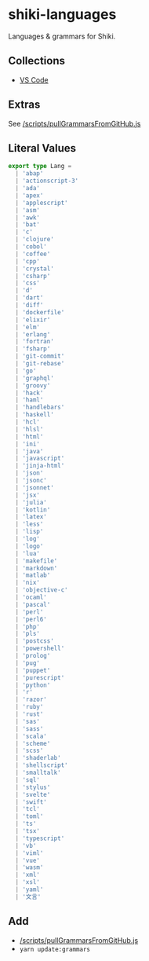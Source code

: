 # shiki-languages

Languages & grammars for Shiki.

## Collections

- [VS Code](https://github.com/microsoft/vscode)

## Extras

See [/scripts/pullGrammarsFromGitHub.js](/scripts/pullGrammarsFromGitHub.js)

## Literal Values

```ts
export type Lang =
  | 'abap'
  | 'actionscript-3'
  | 'ada'
  | 'apex'
  | 'applescript'
  | 'asm'
  | 'awk'
  | 'bat'
  | 'c'
  | 'clojure'
  | 'cobol'
  | 'coffee'
  | 'cpp'
  | 'crystal'
  | 'csharp'
  | 'css'
  | 'd'
  | 'dart'
  | 'diff'
  | 'dockerfile'
  | 'elixir'
  | 'elm'
  | 'erlang'
  | 'fortran'
  | 'fsharp'
  | 'git-commit'
  | 'git-rebase'
  | 'go'
  | 'graphql'
  | 'groovy'
  | 'hack'
  | 'haml'
  | 'handlebars'
  | 'haskell'
  | 'hcl'
  | 'hlsl'
  | 'html'
  | 'ini'
  | 'java'
  | 'javascript'
  | 'jinja-html'
  | 'json'
  | 'jsonc'
  | 'jsonnet'
  | 'jsx'
  | 'julia'
  | 'kotlin'
  | 'latex'
  | 'less'
  | 'lisp'
  | 'log'
  | 'logo'
  | 'lua'
  | 'makefile'
  | 'markdown'
  | 'matlab'
  | 'nix'
  | 'objective-c'
  | 'ocaml'
  | 'pascal'
  | 'perl'
  | 'perl6'
  | 'php'
  | 'pls'
  | 'postcss'
  | 'powershell'
  | 'prolog'
  | 'pug'
  | 'puppet'
  | 'purescript'
  | 'python'
  | 'r'
  | 'razor'
  | 'ruby'
  | 'rust'
  | 'sas'
  | 'sass'
  | 'scala'
  | 'scheme'
  | 'scss'
  | 'shaderlab'
  | 'shellscript'
  | 'smalltalk'
  | 'sql'
  | 'stylus'
  | 'svelte'
  | 'swift'
  | 'tcl'
  | 'toml'
  | 'ts'
  | 'tsx'
  | 'typescript'
  | 'vb'
  | 'viml'
  | 'vue'
  | 'wasm'
  | 'xml'
  | 'xsl'
  | 'yaml'
  | '文言'
```

## Add

- [/scripts/pullGrammarsFromGitHub.js](/scripts/pullGrammarsFromGitHub.js)
- `yarn update:grammars`